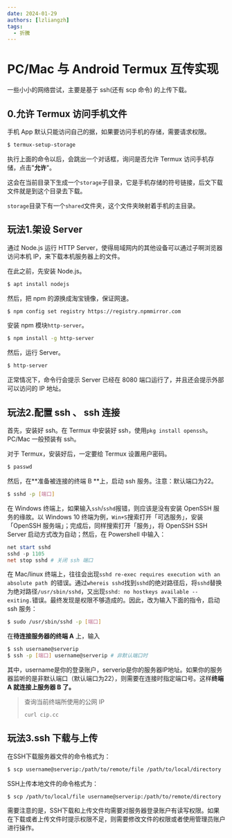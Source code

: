 ```yaml
---
date: 2024-01-29
authors: [lzliangzh]
tags: 
  - 折騰
---
```




# PC/Mac 与 Android Termux 互传实现

一些小小的网络尝试，主要是基于 ssh(还有 scp 命令) 的上传下载。

<!-- more -->

## 0\.允许 Termux 访问手机文件

手机 App 默认只能访问自己的据，如果要访问手机的存储，需要请求权限。

```bash
$ termux-setup-storage
```

执行上面的命令以后，会跳出一个对话框，询问是否允许 Termux 访问手机存储，点击"**允许**"。

这会在当前目录下生成一个`storage`子目录，它是手机存储的符号链接，后文下载文件就是到这个目录去下载。

`storage`目录下有一个`shared`文件夹，这个文件夹映射着手机的主目录。

## 玩法1.架设 Server

通过 Node.js 运行 HTTP Server，使得局域网内的其他设备可以通过子啊浏览器访问本机 IP，来下载本机服务器上的文件。

在此之前，先安装 Node.js。

```bash
$ apt install nodejs
```

然后，把 npm 的源换成淘宝镜像，保证网速。

```bash
$ npm config set registry https://registry.npmmirror.com
```

安装 npm 模块`http-server`。

```bash
$ npm install -g http-server
```

然后，运行 Server。

```bash
$ http-server
```

正常情况下，命令行会提示 Server 已经在 8080 端口运行了，并且还会提示外部可以访问的 IP 地址。

## 玩法2.配置 ssh 、 ssh 连接

首先，安装好 ssh。在 Termux 中安装好 ssh，使用`pkg install openssh`。PC/Mac 一般预装有 ssh。

对于 Termux，安装好后，一定要给 Termux 设置用户密码。

```bash
$ passwd
```

然后，在\*\*准备被连接的终端 B \*\*上，启动 ssh 服务。注意：默认端口为22。

```bash
$ sshd -p [端口]
```

在 Windows 终端上，如果输入`ssh`/`sshd`报错，则应该是没有安装 OpenSSH 服务的缘故。以 Windows 10 终端为例，`Win+S`搜索打开「可选服务」，安装「OpenSSH 服务端」；完成后，同样搜索打开「服务」，将 OpenSSH SSH Server 启动方式改为自动；然后，在 Powershell 中输入：

```powershell
net start sshd
sshd -p 1105
net stop sshd # 关闭 ssh 端口
```

在 Mac/linux 终端上，往往会出现`sshd re-exec requires execution with an absolute path `的错误。通过`whereis sshd`找到`sshd`的绝对路径后，将`sshd`替换为绝对路径`/usr/sbin/sshd`，又出现`sshd: no hostkeys available -- exiting.`错误。最终发现是权限不够造成的。因此，改为输入下面的指令，启动 ssh 服务：

```bash
$ sudo /usr/sbin/sshd -p [端口]
```

在**待连接服务器的终端 A** 上，输入

```bash
$ ssh username@serverip
$ ssh -p [端口] username@serverip # 非默认端口时
```

其中，username是你的登录账户，serverip是你的服务器IP地址。如果你的服务器监听的是非默认端口（默认端口为22），则需要在连接时指定端口号。这样**终端 A 就连接上服务器 B 了。**

> 查询当前终端所使用的公网 IP
>
> ```bash
> curl cip.cc
> ```

## 玩法3.ssh 下载与上传

在SSH下载服务器文件的命令格式为：

```bash
$ scp username@serverip:/path/to/remote/file /path/to/local/directory
```

SSH上传本地文件的命令格式为：

```bash
$ scp /path/to/local/file username@serverip:/path/to/remote/directory
```

需要注意的是，SSH下载和上传文件均需要对服务器登录账户有读写权限。如果在下载或者上传文件时提示权限不足，则需要修改文件的权限或者使用管理员账户进行操作。
